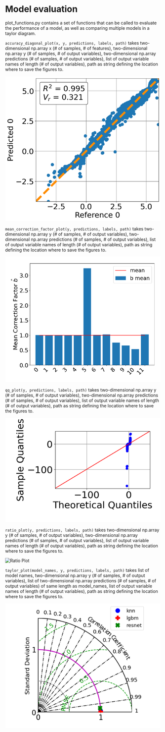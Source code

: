 # Model evaluation
plot_functions.py contains a set of functions that can be called to evaluate the performance of a model, as well as comparing multiple models in a taylor diagram.

`accuracy_diagonal_plot(x, y, predictions, labels, path)` takes two-dimensional np.array x (# of samples, # of features), two-dimensional np.array y (# of samples, # of output variables), two-dimensional np.array predictions (# of samples, # of output variables), list of output variable names of length (# of output variables), path as string defining the location where to save the figures to.

![Diagonal Accuracy Plot](/examples/diagonal_match.png)

`mean_correction_factor_plot(y, predictions, labels, path)` takes two-dimensional np.array y (# of samples, # of output variables), two-dimensional np.array predictions (# of samples, # of output variables), list of output variable names of length (# of output variables), path as string defining the location where to save the figures to.

![Mean Correction Factor Plot](/examples/mean_correction_factor.png)

`qq_plot(y, predictions, labels, path)` takes two-dimensional np.array y (# of samples, # of output variables), two-dimensional np.array predictions (# of samples, # of output variables), list of output variable names of length (# of output variables), path as string defining the location where to save the figures to.

![QQ Plot](/examples/qq_plot.png)

`ratio_plot(y, predictions, labels, path)` takes two-dimensional np.array y (# of samples, # of output variables), two-dimensional np.array predictions (# of samples, # of output variables), list of output variable names of length (# of output variables), path as string defining the location where to save the figures to.

![Ratio Plot](/examples/_true_prediction.png)

`taylor_plot(model_names, y, predictions, labels, path)` takes list of model names, two-dimensional np.array y (# of samples, # of output variables), list of two-dimensional np.array predictions (# of samples, # of output variables) of same length as model_names, list of output variable names of length (# of output variables), path as string defining the location where to save the figures to.

![Taylor Plot](/examples/taylor_diagram.png)

